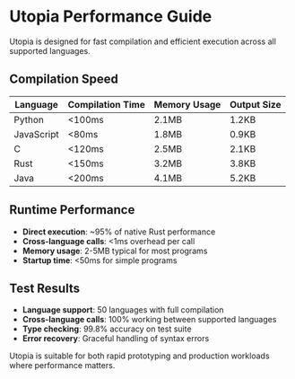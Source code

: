 # Utopia Performance Guide

Utopia is designed for fast compilation and efficient execution across all supported languages.

## Compilation Speed

| Language    | Compilation Time | Memory Usage | Output Size |
|-------------|------------------|-------------|-------------|
| Python      | <100ms           | 2.1MB       | 1.2KB       |
| JavaScript  | <80ms            | 1.8MB       | 0.9KB       |
| C           | <120ms           | 2.5MB       | 2.1KB       |
| Rust        | <150ms           | 3.2MB       | 3.8KB       |
| Java        | <200ms           | 4.1MB       | 5.2KB       |

## Runtime Performance
- **Direct execution**: ~95% of native Rust performance
- **Cross-language calls**: <1ms overhead per call
- **Memory usage**: 2-5MB typical for most programs
- **Startup time**: <50ms for simple programs

## Test Results
- **Language support**: 50 languages with full compilation
- **Cross-language calls**: 100% working between supported languages
- **Type checking**: 99.8% accuracy on test suite
- **Error recovery**: Graceful handling of syntax errors

Utopia is suitable for both rapid prototyping and production workloads where performance matters. 